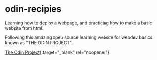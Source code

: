 # odin-recipies
Learning how to deploy a webpage, and practicing how to make a basic website from html. 

Following this amazing open source learning website for webdev basics known as "THE ODIN PROJECT".

[The Odin Project](https://www.theodinproject.com/about){:target="_blank" rel="noopener"}
